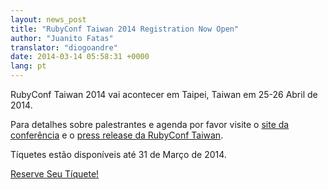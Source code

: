 ```yaml
---
layout: news_post
title: "RubyConf Taiwan 2014 Registration Now Open"
author: "Juanito Fatas"
translator: "diogoandre"
date: 2014-03-14 05:58:31 +0000
lang: pt
---
```


RubyConf Taiwan 2014 vai acontecer em Taipei, Taiwan em 25-26 Abril de 2014.

Para detalhes sobre palestrantes e agenda por favor visite o [site da conferência](http://rubyconf.tw/2014/) e o [press release da RubyConf Taiwan](http://rubytaiwan.tumblr.com/post/79134654151/rubyconftaiwan2014-press-release-en).

Tíquetes estão disponíveis até 31 de Março de 2014.

[Reserve Seu Tíquete!](http://rubytaiwan.kktix.cc/events/rubyconftw2014?locale=en)
